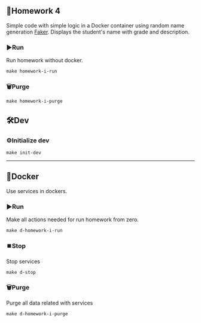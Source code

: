 ## 📝Homework 4
Simple code with simple logic in a Docker container using random name generation [Faker](https://pypi.org/search/?q=faker).
Displays the student's name with grade and description. 
### ▶️Run
Run homework without docker.
```shell
make homework-i-run
```
### 🗑️Purge
```shell
make homework-i-purge
```
## 🛠️Dev
### ⚙️Initialize dev
```shell
make init-dev
```
***
## 🐳Docker
Use services in dockers.
### ▶️Run
Make all actions needed for run homework from zero.
```shell
make d-homework-i-run
```
### ⏹️Stop
Stop services
```shell
make d-stop
```
### 🗑️Purge
Purge all data related with services
```shell
make d-homework-i-purge
```
